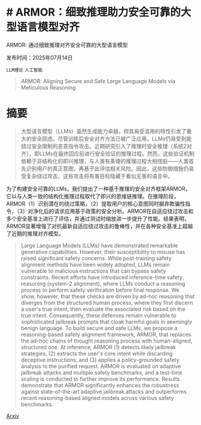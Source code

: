 # # ARMOR：细致推理助力安全可靠的大型语言模型对齐
ARMOR: 通过细致推理对齐安全可靠的大型语言模型

发布时间：2025年07月14日

`LLM理论` `人工智能`

> ARMOR: Aligning Secure and Safe Large Language Models via Meticulous Reasoning

# 摘要

> 大型语言模型（LLMs）虽然生成能力卓越，但其易受滥用的特性引发了重大的安全顾虑。尽管训练后安全对齐方法已被广泛应用，LLMs仍易受到能绕过安全限制的恶意指令攻击。近期研究引入了推理时安全推理（系统2对齐），即LLMs在最终回应前进行安全验证的推理过程。然而，这些验证机制依赖于非结构化的即兴推理，与人类有条理的推理过程大相径庭——人类首先识别用户的真正意图，再基于此评估相关风险。因此，这些防御措施仍易受复杂绕过攻击，这些攻击将有害目标隐藏于看似无害的语言中。

为了构建安全可靠的LLMs，我们提出了一种基于推理的安全对齐框架ARMOR，它以与人类一致的结构化推理过程取代了即兴的思维链推理。在推理阶段，ARMOR（1）识别潜在的绕过策略，（2）提取用户的核心意图同时摒弃欺骗性指令，（3）对净化后的请求应用基于政策的安全分析。ARMOR在自适应绕过攻击和多个安全基准上进行了评估，并通过测试时缩放进一步提升了性能。结果表明，ARMOR显著增强了对抗最新自适应绕过攻击的鲁棒性，并在各种安全基准上超越了近期的推理对齐模型。

> Large Language Models (LLMs) have demonstrated remarkable generative capabilities. However, their susceptibility to misuse has raised significant safety concerns. While post-training safety alignment methods have been widely adopted, LLMs remain vulnerable to malicious instructions that can bypass safety constraints. Recent efforts have introduced inference-time safety reasoning (system-2 alignment), where LLMs conduct a reasoning process to perform safety verification before final response. We show, however, that these checks are driven by ad-hoc reasoning that diverges from the structured human process, where they first discern a user's true intent, then evaluate the associated risk based on the true intent. Consequently, these defenses remain vulnerable to sophisticated jailbreak prompts that cloak harmful goals in seemingly benign language. To build secure and safe LLMs, we propose a reasoning-based safety alignment framework, ARMOR, that replaces the ad-hoc chains of thought reasoning process with human-aligned, structured one. At inference, ARMOR (1) detects likely jailbreak strategies, (2) extracts the user's core intent while discarding deceptive instructions, and (3) applies a policy-grounded safety analysis to the purified request. ARMOR is evaluated on adaptive jailbreak attacks and multiple safety benchmarks, and a test-time scaling is conducted to further improve its performance. Results demonstrate that ARMOR significantly enhances the robustness against state-of-the-art adaptive jailbreak attacks and outperforms recent reasoning-based aligned models across various safety benchmarks.

[Arxiv](https://arxiv.org/abs/2507.11500)